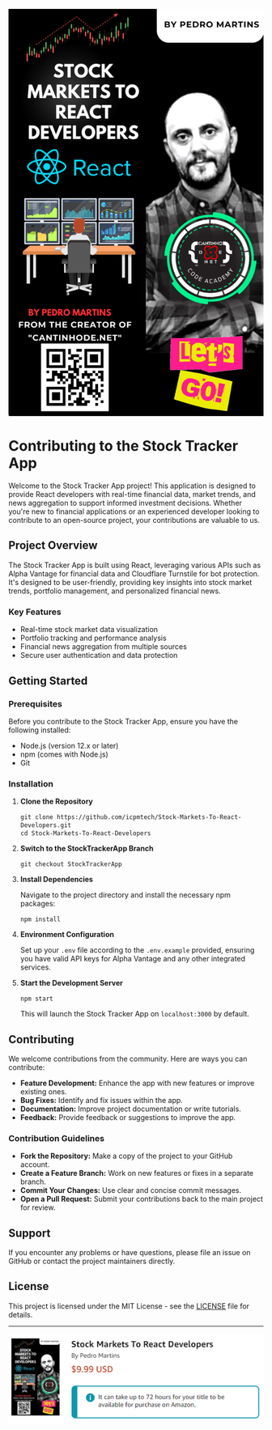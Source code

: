 ![](assets/20240411_123746_Stok_markets.png)

# Contributing to the Stock Tracker App

Welcome to the Stock Tracker App project! This application is designed to provide React developers with real-time financial data, market trends, and news aggregation to support informed investment decisions. Whether you're new to financial applications or an experienced developer looking to contribute to an open-source project, your contributions are valuable to us.

## Project Overview

The Stock Tracker App is built using React, leveraging various APIs such as Alpha Vantage for financial data and Cloudflare Turnstile for bot protection. It's designed to be user-friendly, providing key insights into stock market trends, portfolio management, and personalized financial news.

### Key Features

- Real-time stock market data visualization
- Portfolio tracking and performance analysis
- Financial news aggregation from multiple sources
- Secure user authentication and data protection

## Getting Started

### Prerequisites

Before you contribute to the Stock Tracker App, ensure you have the following installed:

- Node.js (version 12.x or later)
- npm (comes with Node.js)
- Git

### Installation

1. **Clone the Repository**

   ```
   git clone https://github.com/icpmtech/Stock-Markets-To-React-Developers.git
   cd Stock-Markets-To-React-Developers
   ```
2. **Switch to the StockTrackerApp Branch**

   ```
   git checkout StockTrackerApp
   ```
3. **Install Dependencies**

   Navigate to the project directory and install the necessary npm packages:

   ```
   npm install
   ```
4. **Environment Configuration**

   Set up your `.env` file according to the `.env.example` provided, ensuring you have valid API keys for Alpha Vantage and any other integrated services.
5. **Start the Development Server**

   ```
   npm start
   ```

   This will launch the Stock Tracker App on `localhost:3000` by default.

## Contributing

We welcome contributions from the community. Here are ways you can contribute:

- **Feature Development:** Enhance the app with new features or improve existing ones.
- **Bug Fixes:** Identify and fix issues within the app.
- **Documentation:** Improve project documentation or write tutorials.
- **Feedback:** Provide feedback or suggestions to improve the app.

### Contribution Guidelines

- **Fork the Repository:** Make a copy of the project to your GitHub account.
- **Create a Feature Branch:** Work on new features or fixes in a separate branch.
- **Commit Your Changes:** Use clear and concise commit messages.
- **Open a Pull Request:** Submit your contributions back to the main project for review.

## Support

If you encounter any problems or have questions, please file an issue on GitHub or contact the project maintainers directly.

## License

This project is licensed under the MIT License - see the [LICENSE](LICENSE) file for details.

---
![alt text](image.png)